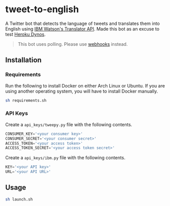 # tweet-to-english

A Twitter bot that detects the language of tweets and translates them into English using [IBM Watson's Translator API](https://cloud.ibm.com/catalog/services/language-translator). Made this bot as an excuse to test [Heroku Dynos](https://www.heroku.com/dynos).

> This bot uses polling. Please use [webhooks](https://en.wikipedia.org/wiki/Webhook) instead.

## Installation

### Requirements

Run the following to install Docker on either Arch Linux or Ubuntu. If you are using another operating system, you will have to install Docker manually.

```bash
sh requirements.sh
```

### API Keys

Create a `api_keys/tweepy.py` file with the following contents.

```python
CONSUMER_KEY='<your consumer key>'
CONSUMER_SECRET='<your consumer secret>'
ACCESS_TOKEN='<your access token>'
ACCESS_TOKEN_SECRET='<your access token secret>'
```

Create a `api_keys/ibm.py` file with the following contents.

```python
KEY='<your API key>'
URL='<your API URL>'
```

## Usage

```bash
sh launch.sh
```
